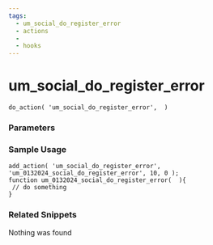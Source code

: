 ```yaml
---
tags: 
  - um_social_do_register_error
  - actions
  - 
  - hooks
---
```

# um\_social\_do\_register\_error

``` php:no-line-numbers
do_action( 'um_social_do_register_error',  )
```
<div class='hook-sep'></div>

### Parameters

<div class='hook-sep'></div>



### Sample Usage

``` php:no-line-numbers
add_action( 'um_social_do_register_error', 'um_0132024_social_do_register_error', 10, 0 );
function um_0132024_social_do_register_error(  ){
 // do something
}
```
<div class='hook-sep'></div>



### Related Snippets

Nothing was found

